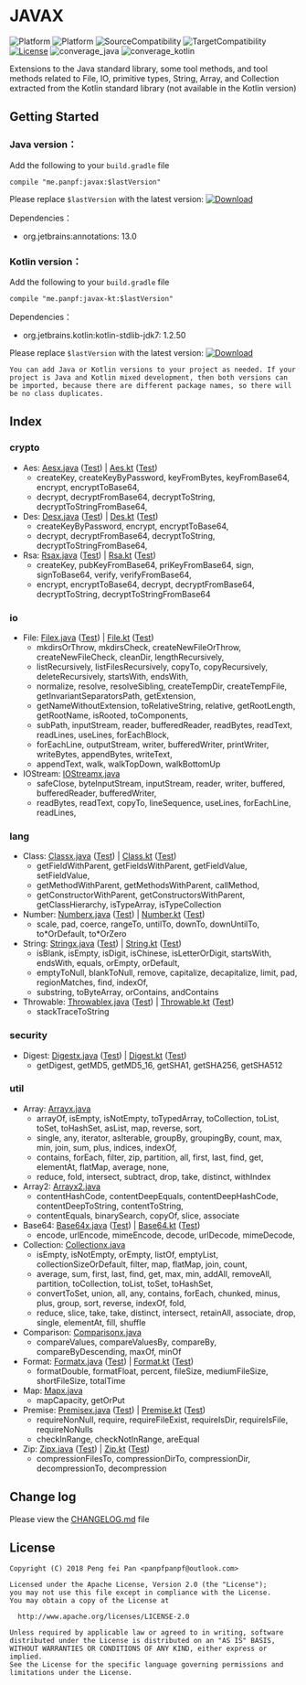 # JAVAX

![Platform][platform_java_icon]
![Platform][platform_kotlin_icon]
![SourceCompatibility][source_compatibility_icon]
![TargetCompatibility][target_compatibility_icon]
[![License][license_image]][license_link]
![converage_java][converage_java]
![converage_kotlin][converage_kotlin]

Extensions to the Java standard library, some tool methods, and tool methods related to File, IO,
primitive types, String, Array, and Collection extracted from the Kotlin standard library (not available in the Kotlin version)

## Getting Started

### Java version：

Add the following to your `build.gradle` file

```grovvy
compile "me.panpf:javax:$lastVersion"
```

Please replace `$lastVersion` with the latest version: [![Download][VersionBadgeIcon]][VersionBadgeLink]

Dependencies：
* org.jetbrains:annotations: 13.0

### Kotlin version：

Add the following to your `build.gradle` file

```grovvy
compile "me.panpf:javax-kt:$lastVersion"
```

Dependencies：
* org.jetbrains.kotlin:kotlin-stdlib-jdk7: 1.2.50

Please replace `$lastVersion` with the latest version: [![Download][KTVersionBadgeIcon]][KTVersionBadgeLink]

`You can add Java or Kotlin versions to your project as needed. If your project is Java and Kotlin mixed development, then both versions can be imported, because there are different package names, so there will be no class duplicates.`

## Index

### crypto
* Aes: [Aesx.java] ([Test][AesTest.java]) | [Aes.kt] ([Test][AesTest.kt])
    * createKey, createKeyByPassword, keyFromBytes, keyFromBase64, encrypt, encryptToBase64,
    * decrypt, decryptFromBase64, decryptToString, decryptToStringFromBase64,
* Des: [Desx.java] ([Test][DesTest.java]) | [Des.kt] ([Test][DesTest.kt])
    * createKeyByPassword, encrypt, encryptToBase64,
    * decrypt, decryptFromBase64, decryptToString, decryptToStringFromBase64,
* Rsa: [Rsax.java] ([Test][RsaTest.java]) | [Rsa.kt] ([Test][RsaTest.kt])
    * createKey, pubKeyFromBase64, priKeyFromBase64, sign, signToBase64, verify, verifyFromBase64,
    * encrypt, encryptToBase64, decrypt, decryptFromBase64, decryptToString, decryptToStringFromBase64

### io
* File: [Filex.java] ([Test][FileTest.java]) | [File.kt] ([Test][FileTest.kt])
    * mkdirsOrThrow, mkdirsCheck, createNewFileOrThrow, createNewFileCheck, cleanDir, lengthRecursively,
    * listRecursively, listFilesRecursively, copyTo, copyRecursively, deleteRecursively, startsWith, endsWith,
    * normalize, resolve, resolveSibling, createTempDir, createTempFile, getInvariantSeparatorsPath, getExtension,
    * getNameWithoutExtension, toRelativeString, relative, getRootLength, getRootName, isRooted, toComponents,
    * subPath, inputStream, reader, bufferedReader, readBytes, readText, readLines, useLines, forEachBlock,
    * forEachLine, outputStream, writer, bufferedWriter, printWriter, writeBytes, appendBytes, writeText,
    * appendText, walk, walkTopDown, walkBottomUp
* IOStream: [IOStreamx.java]
    * safeClose, byteInputStream, inputStream, reader, writer, buffered, bufferedReader, bufferedWriter,
    * readBytes, readText, copyTo, lineSequence, useLines, forEachLine, readLines,

### lang
* Class: [Classx.java] ([Test][ClassTest.java]) | [Class.kt] ([Test][ClassTest.kt])
    * getFieldWithParent, getFieldsWithParent, getFieldValue, setFieldValue,
    * getMethodWithParent, getMethodsWithParent, callMethod,
    * getConstructorWithParent, getConstructorsWithParent, getClassHierarchy, isTypeArray, isTypeCollection
* Number: [Numberx.java] ([Test][NumberTest.java]) | [Number.kt] ([Test][NumberTest.kt])
    * scale, pad, coerce, rangeTo, untilTo, downTo, downUntilTo, to\*OrDefault, to\*OrZero
* String: [Stringx.java] ([Test][StringTest.java]) | [String.kt] ([Test][StringTest.kt])
    * isBlank, isEmpty, isDigit, isChinese, isLetterOrDigit, startsWith, endsWith, equals, orEmpty, orDefault,
    * emptyToNull, blankToNull, remove, capitalize, decapitalize, limit, pad, regionMatches, find, indexOf,
    * substring, toByteArray, orContains, andContains
* Throwable: [Throwablex.java] ([Test][ThrowableTest.java]) | [Throwable.kt] ([Test][ThrowableTest.kt])
    * stackTraceToString

### security
* Digest: [Digestx.java] ([Test][DigestTest.java]) | [Digest.kt] ([Test][DigestTest.kt])
    * getDigest, getMD5, getMD5_16, getSHA1, getSHA256, getSHA512

### util
* Array: [Arrayx.java]
    * arrayOf, isEmpty, isNotEmpty, toTypedArray, toCollection, toList, toSet, toHashSet, asList, map, reverse, sort,
    * single, any, iterator, asIterable, groupBy, groupingBy, count, max, min, join, sum, plus, indices, indexOf,
    * contains, forEach, filter, zip, partition, all, first, last, find, get, elementAt, flatMap, average, none,
    * reduce, fold, intersect, subtract, drop, take, distinct, withIndex
* Array2: [Arrayx2.java]
    * contentHashCode, contentDeepEquals, contentDeepHashCode, contentDeepToString, contentToString,
    * contentEquals, binarySearch, copyOf, slice, associate
* Base64: [Base64x.java] ([Test][Base64Test.java]) | [Base64.kt] ([Test][Base64Test.kt])
    * encode, urlEncode, mimeEncode, decode, urlDecode, mimeDecode,
* Collection: [Collectionx.java]
    * isEmpty, isNotEmpty, orEmpty, listOf, emptyList, collectionSizeOrDefault, filter, map, flatMap, join, count,
    * average, sum, first, last, find, get, max, min, addAll, removeAll, partition, toCollection, toList, toSet, toHashSet,
    * convertToSet, union, all, any, contains, forEach, chunked, minus, plus, group, sort, reverse, indexOf, fold,
    * reduce, slice, take, take, distinct, intersect, retainAll, associate, drop, single, elementAt, fill, shuffle
* Comparison: [Comparisonx.java]
    * compareValues, compareValuesBy, compareBy, compareByDescending, maxOf, minOf
* Format: [Formatx.java] ([Test][FormatTest.java]) | [Format.kt] ([Test][FormatTest.kt])
    * formatDouble, formatFloat, percent, fileSize, mediumFileSize, shortFileSize, totalTime
* Map: [Mapx.java]
    * mapCapacity, getOrPut
* Premise: [Premisex.java] ([Test][PremiseTest.java]) | [Premise.kt] ([Test][PremiseTest.kt])
    * requireNonNull, require, requireFileExist, requireIsDir, requireIsFile, requireNoNulls
    * checkInRange, checkNotInRange, areEqual
* Zip: [Zipx.java] ([Test][ZipTest.java]) | [Zip.kt] ([Test][ZipTest.kt])
    * compressionFilesTo, compressionDirTo, compressionDir, decompressionTo, decompression

## Change log

Please view the [CHANGELOG.md] file


## License
    Copyright (C) 2018 Peng fei Pan <panpfpanpf@outlook.com>

    Licensed under the Apache License, Version 2.0 (the "License");
    you may not use this file except in compliance with the License.
    You may obtain a copy of the License at

      http://www.apache.org/licenses/LICENSE-2.0

    Unless required by applicable law or agreed to in writing, software
    distributed under the License is distributed on an "AS IS" BASIS,
    WITHOUT WARRANTIES OR CONDITIONS OF ANY KIND, either express or implied.
    See the License for the specific language governing permissions and
    limitations under the License.


[platform_java_icon]: https://img.shields.io/badge/Platform-Java-red.svg
[platform_kotlin_icon]: https://img.shields.io/badge/Platform-Kotlin-blue.svg
[license_image]: https://img.shields.io/badge/License-Apache%202-blue.svg
[license_link]: https://www.apache.org/licenses/LICENSE-2.0
[VersionBadgeIcon]: https://api.bintray.com/packages/panpf/maven/javax/images/download.svg
[VersionBadgeLink]:https://bintray.com/panpf/maven/javax/_latestVersion
[KTVersionBadgeIcon]: https://api.bintray.com/packages/panpf/maven/javax-kt/images/download.svg
[KTVersionBadgeLink]:https://bintray.com/panpf/maven/javax-kt/_latestVersion
[CHANGELOG.md]: CHANGELOG.md
[source_compatibility_icon]: https://img.shields.io/badge/SourceCompatibility-1.7-red.svg
[target_compatibility_icon]: https://img.shields.io/badge/TargetCompatibility-1.7-red.svg
[converage_java]: https://img.shields.io/badge/ConverageJava-24%25-orange.svg
[converage_kotlin]: https://img.shields.io/badge/ConverageKotlin-74%25-orange.svg

[Aesx.java]: https://github.com/panpf/javax/blob/master/javax/src/main/java/me/panpf/javax/crypto/Aesx.java
[AesTest.java]: https://github.com/panpf/javax/blob/master/javax/src/test/java/me/panpf/javax/test/crypto/AesTest.java
[Aes.kt]: https://github.com/panpf/javax/blob/master/javax-kt/src/main/java/me/panpf/javaxkt/crypto/Aes.kt
[AesTest.kt]: https://github.com/panpf/javax/blob/master/javax-kt/src/test/java/me/panpf/javaxkt/test/crypto/AesTest.kt

[Desx.java]: https://github.com/panpf/javax/blob/master/javax/src/main/java/me/panpf/javax/crypto/Desx.java
[DesTest.java]: https://github.com/panpf/javax/blob/master/javax/src/test/java/me/panpf/javax/test/crypto/DesTest.java
[Des.kt]: https://github.com/panpf/javax/blob/master/javax-kt/src/main/java/me/panpf/javaxkt/crypto/Des.kt
[DesTest.kt]: https://github.com/panpf/javax/blob/master/javax-kt/src/test/java/me/panpf/javaxkt/test/crypto/DesTest.kt

[Rsax.java]: https://github.com/panpf/javax/blob/master/javax/src/main/java/me/panpf/javax/crypto/Rsax.java
[RsaTest.java]: https://github.com/panpf/javax/blob/master/javax/src/test/java/me/panpf/javax/test/crypto/RsaTest.java
[Rsa.kt]: https://github.com/panpf/javax/blob/master/javax-kt/src/main/java/me/panpf/javaxkt/crypto/Rsa.kt
[RsaTest.kt]: https://github.com/panpf/javax/blob/master/javax-kt/src/test/java/me/panpf/javaxkt/test/crypto/RsaTest.kt

[Filex.java]: https://github.com/panpf/javax/blob/master/javax/src/main/java/me/panpf/javax/io/Filex.java
[FileTest.java]: https://github.com/panpf/javax/blob/master/javax/src/test/java/me/panpf/javax/test/io/FileTest.java
[File.kt]: https://github.com/panpf/javax/blob/master/javax-kt/src/main/java/me/panpf/javaxkt/io/File.kt
[FileTest.kt]: https://github.com/panpf/javax/blob/master/javax-kt/src/test/java/me/panpf/javaxkt/test/io/FileTest.kt

[IOStreamx.java]: https://github.com/panpf/javax/blob/master/javax/src/main/java/me/panpf/javax/io/IOStreamx.java
[IOStreamTest.java]: https://github.com/panpf/javax/blob/master/javax/src/test/java/me/panpf/javax/test/io/IOStreamTest.java
[IOStream.kt]: https://github.com/panpf/javax/blob/master/javax-kt/src/main/java/me/panpf/javaxkt/io/IOStream.kt
[IOStreamTest.kt]: https://github.com/panpf/javax/blob/master/javax-kt/src/test/java/me/panpf/javaxkt/test/io/IOStreamTest.kt

[Classx.java]: https://github.com/panpf/javax/blob/master/javax/src/main/java/me/panpf/javax/lang/Classx.java
[ClassTest.java]: https://github.com/panpf/javax/blob/master/javax/src/test/java/me/panpf/javax/test/lang/ClassTest.java
[Class.kt]: https://github.com/panpf/javax/blob/master/javax-kt/src/main/java/me/panpf/javaxkt/lang/Class.kt
[ClassTest.kt]: https://github.com/panpf/javax/blob/master/javax-kt/src/test/java/me/panpf/javaxkt/test/lang/ClassTest.kt

[Numberx.java]: https://github.com/panpf/javax/blob/master/javax/src/main/java/me/panpf/javax/lang/Numberx.java
[NumberTest.java]: https://github.com/panpf/javax/blob/master/javax/src/test/java/me/panpf/javax/test/lang/NumberTest.java
[Number.kt]: https://github.com/panpf/javax/blob/master/javax-kt/src/main/java/me/panpf/javaxkt/lang/Number.kt
[NumberTest.kt]: https://github.com/panpf/javax/blob/master/javax-kt/src/test/java/me/panpf/javaxkt/test/lang/NumberTest.kt

[Stringx.java]: https://github.com/panpf/javax/blob/master/javax/src/main/java/me/panpf/javax/lang/Stringx.java
[StringTest.java]: https://github.com/panpf/javax/blob/master/javax/src/test/java/me/panpf/javax/test/lang/StringTest.java
[String.kt]: https://github.com/panpf/javax/blob/master/javax-kt/src/main/java/me/panpf/javaxkt/lang/String.kt
[StringTest.kt]: https://github.com/panpf/javax/blob/master/javax-kt/src/test/java/me/panpf/javaxkt/test/lang/StringTest.kt

[Throwablex.java]: https://github.com/panpf/javax/blob/master/javax/src/main/java/me/panpf/javax/lang/Throwablex.java
[ThrowableTest.java]: https://github.com/panpf/javax/blob/master/javax/src/test/java/me/panpf/javax/test/lang/ThrowableTest.java
[Throwable.kt]: https://github.com/panpf/javax/blob/master/javax-kt/src/main/java/me/panpf/javaxkt/lang/Throwable.kt
[ThrowableTest.kt]: https://github.com/panpf/javax/blob/master/javax-kt/src/test/java/me/panpf/javaxkt/test/lang/ThrowableTest.kt

[Digestx.java]: https://github.com/panpf/javax/blob/master/javax/src/main/java/me/panpf/javax/security/Digestx.java
[DigestTest.java]: https://github.com/panpf/javax/blob/master/javax/src/test/java/me/panpf/javax/test/security/DigestTest.java
[Digest.kt]: https://github.com/panpf/javax/blob/master/javax-kt/src/main/java/me/panpf/javaxkt/security/Digest.kt
[DigestTest.kt]: https://github.com/panpf/javax/blob/master/javax-kt/src/test/java/me/panpf/javaxkt/test/security/DigestTest.kt

[Arrayx.java]: https://github.com/panpf/javax/blob/master/javax/src/main/java/me/panpf/javax/util/Arrayx.java
[ArrayTest.java]: https://github.com/panpf/javax/blob/master/javax/src/test/java/me/panpf/javax/test/util/ArrayTest.java
[Array.kt]: https://github.com/panpf/javax/blob/master/javax-kt/src/main/java/me/panpf/javaxkt/util/Array.kt
[ArrayTest.kt]: https://github.com/panpf/javax/blob/master/javax-kt/src/test/java/me/panpf/javaxkt/test/util/ArrayTest.kt

[Arrayx2.java]: https://github.com/panpf/javax/blob/master/javax/src/main/java/me/panpf/javax/util/Arrayx2.java
[Array2Test.java]: https://github.com/panpf/javax/blob/master/javax/src/test/java/me/panpf/javax/test/util/Array2Test.java
[Array2.kt]: https://github.com/panpf/javax/blob/master/javax-kt/src/main/java/me/panpf/javaxkt/util/Array2.kt
[Array2Test.kt]: https://github.com/panpf/javax/blob/master/javax-kt/src/test/java/me/panpf/javaxkt/test/util/Array2Test.kt

[Base64x.java]: https://github.com/panpf/javax/blob/master/javax/src/main/java/me/panpf/javax/util/Base64x.java
[Base64Test.java]: https://github.com/panpf/javax/blob/master/javax/src/test/java/me/panpf/javax/test/util/Base64Test.java
[Base64.kt]: https://github.com/panpf/javax/blob/master/javax-kt/src/main/java/me/panpf/javaxkt/util/Base64.kt
[Base64Test.kt]: https://github.com/panpf/javax/blob/master/javax-kt/src/test/java/me/panpf/javaxkt/test/util/Base64Test.kt

[Collectionx.java]: https://github.com/panpf/javax/blob/master/javax/src/main/java/me/panpf/javax/util/Collectionx.java
[CollectionTest.java]: https://github.com/panpf/javax/blob/master/javax/src/test/java/me/panpf/javax/test/util/CollectionTest.java
[Collection.kt]: https://github.com/panpf/javax/blob/master/javax-kt/src/main/java/me/panpf/javaxkt/util/Collection.kt
[CollectionTest.kt]: https://github.com/panpf/javax/blob/master/javax-kt/src/test/java/me/panpf/javaxkt/test/util/CollectionTest.kt

[Comparisonx.java]: https://github.com/panpf/javax/blob/master/javax/src/main/java/me/panpf/javax/util/Comparisonx.java
[ComparisonTest.java]: https://github.com/panpf/javax/blob/master/javax/src/test/java/me/panpf/javax/test/util/ComparisonTest.java
[Comparison.kt]: https://github.com/panpf/javax/blob/master/javax-kt/src/main/java/me/panpf/javaxkt/util/Comparison.kt
[ComparisonTest.kt]: https://github.com/panpf/javax/blob/master/javax-kt/src/test/java/me/panpf/javaxkt/test/util/ComparisonTest.kt

[Formatx.java]: https://github.com/panpf/javax/blob/master/javax/src/main/java/me/panpf/javax/util/Formatx.java
[FormatTest.java]: https://github.com/panpf/javax/blob/master/javax/src/test/java/me/panpf/javax/test/util/FormatTest.java
[Format.kt]: https://github.com/panpf/javax/blob/master/javax-kt/src/main/java/me/panpf/javaxkt/util/Format.kt
[FormatTest.kt]: https://github.com/panpf/javax/blob/master/javax-kt/src/test/java/me/panpf/javaxkt/test/util/FormatTest.kt

[Mapx.java]: https://github.com/panpf/javax/blob/master/javax/src/main/java/me/panpf/javax/util/Map.java
[MapTest.java]: https://github.com/panpf/javax/blob/master/javax/src/test/java/me/panpf/javax/test/util/MapTest.java
[Map.kt]: https://github.com/panpf/javax/blob/master/javax-kt/src/main/java/me/panpf/javaxkt/util/Map.kt
[MapTest.kt]: https://github.com/panpf/javax/blob/master/javax-kt/src/test/java/me/panpf/javaxkt/test/util/MapTest.kt

[Premisex.java]: https://github.com/panpf/javax/blob/master/javax/src/main/java/me/panpf/javax/util/Premisex.java
[PremiseTest.java]: https://github.com/panpf/javax/blob/master/javax/src/test/java/me/panpf/javax/test/util/PremiseTest.java
[Premise.kt]: https://github.com/panpf/javax/blob/master/javax-kt/src/main/java/me/panpf/javaxkt/util/Premise.kt
[PremiseTest.kt]: https://github.com/panpf/javax/blob/master/javax-kt/src/test/java/me/panpf/javaxkt/test/util/PremiseTest.kt

[Zipx.java]: https://github.com/panpf/javax/blob/master/javax/src/main/java/me/panpf/javax/util/Zipx.java
[ZipTest.java]: https://github.com/panpf/javax/blob/master/javax/src/test/java/me/panpf/javax/test/util/ZipTest.java
[Zip.kt]: https://github.com/panpf/javax/blob/master/javax-kt/src/main/java/me/panpf/javaxkt/util/Zip.kt
[ZipTest.kt]: https://github.com/panpf/javax/blob/master/javax-kt/src/test/java/me/panpf/javaxkt/test/util/ZipTest.kt
